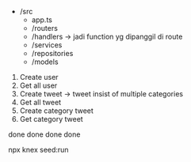 <!-- Structure Folder -->
- /src
  - app.ts
  - /routers
  - /handlers -> jadi function yg dipanggil di route
  - /services
  - /repositories
  - /models


<!-- Features -->
1. Create user
2. Get all user
3. Create tweet 
  -> tweet insist of multiple categories
4. Get all tweet
5. Create category tweet
6. Get category tweet

<!-- Flow bikin endpoint -->
<!-- 4 layers -->
<!-- 1. router --> done
<!-- 2. handler --> done
<!-- 3. service (usecase) --> done
<!-- 4. repository (save/get ke db) --> done


npx knex seed:run
